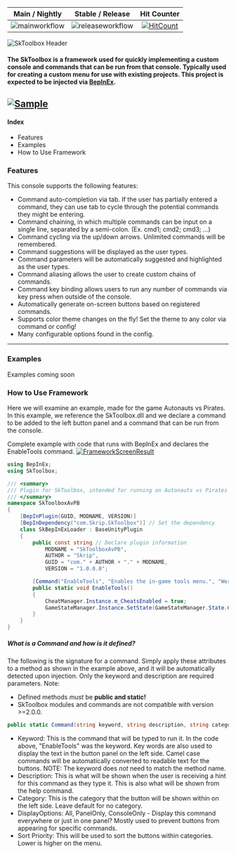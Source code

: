 |Main / Nightly|Stable / Release|Hit Counter
| :------------: | :------------: | :------------: |
|![mainworkflow](https://github.com/derekShaheen/SkToolbox/actions/workflows/nightly.yml/badge.svg)|![releaseworkflow](https://github.com/derekShaheen/SkToolbox/actions/workflows/release.yml/badge.svg)| [![HitCount](https://hits.dwyl.com/derekShaheen/SkToolbox.svg?style=flat)](http://hits.dwyl.com/derekShaheen/SkToolbox)|

![SkToolbox Header](https://i.imgur.com/bTaEOXP.png "SkToolbox Header")

#### The SkToolbox is a framework used for quickly implementing a custom console and commands that can be run from that console. Typically used for creating a custom menu for use with existing projects. This project is expected to be injected via [BepInEx](https://github.com/BepInEx/BepInEx "BepInEx"). 

[![Sample](https://i.imgur.com/JUIOMSf.gif)](https://imgur.com/JUIOMSf "![Sample](https://i.imgur.com/JUIOMSf.gif)")
---
#### Index
- Features
- Examples
- How to Use Framework

### Features
This console supports the following features:
- Command auto-completion via tab. If the user has partially entered a command, they can use tab to cycle through the potential commands they might be entering.
- Command chaining, in which multiple commands can be input on a single line, separated by a semi-colon. (Ex. cmd1; cmd2; cmd3; ...)
- Command cycling via the up/down arrows. Unlimited commands will be remembered.
- Command suggestions will be displayed as the user types.
- Command parameters will be automatically suggested and highlighted as the user types.
- Command aliasing allows the user to create custom chains of commands.
- Command key binding allows users to run any number of commands via key press when outside of the console.
- Automatically generate on-screen buttons based on registered commands.
- Supports color theme changes on the fly! Set the theme to any color via command or config!
- Many configurable options found in the config.
------------

### Examples
Examples coming soon

### How to Use Framework
Here we will examine an example, made for the game Autonauts vs Pirates. In this example, we reference the SkToolbox.dll and we declare a command to be added to the left button panel and a command that can be run from the console.

Complete example with code that runs with BepInEx and declares the EnableTools command.
[![FrameworkScreenResult](https://i.imgur.com/EGERiQN.png "FrameworkScreenResult")](https://i.imgur.com/EGERiQN.png "FrameworkScreenResult")
```csharp
using BepInEx;
using SkToolbox;

/// <summary>
/// Plugin for SkToolbox, intended for running on Autonauts vs Pirates
/// </summary>
namespace SkToolboxAvPB
{
    [BepInPlugin(GUID, MODNAME, VERSION)]
    [BepInDependency("com.Skrip.SkToolbox")] // Set the dependency 
    class SkBepInExLoader : BaseUnityPlugin
    {
        public const string // Declare plugin information
            MODNAME = "SkToolboxAvPB",
            AUTHOR = "Skrip",
            GUID = "com." + AUTHOR + "." + MODNAME,
            VERSION = "1.0.0.0";

        [Command("EnableTools", "Enables the in-game tools menu.", "World")] // Declare the 'EnableTools' command
        public static void EnableTools()
        {
            CheatManager.Instance.m_CheatsEnabled = true;
            GameStateManager.Instance.SetState(GameStateManager.State.CreativeTools);
        }
    }
}
```

##### What is a Command and how is it defined?
The following is the signature for a command. Simply apply these attributes to a method as shown in the example above, and it will be automatically detected upon injection. Only the keyword and description are required parameters.
Note: 
- Defined methods *must* be **public and static!**
- SkToolbox modules and commands are not compatible with version >=2.0.0.
```csharp
public static Command(string keyword, string description, string category = "zzBottom", Util.DisplayOptions displayOptions = Util.DisplayOptions.All, int sortPriority = 100)
```
- Keyword: This is the command that will be typed to run it. In the code above, "EnableTools" was the keyword. Key words are also used to display the text in the button panel on the left side. Camel case commands will be automatically converted to readable text for the buttons. NOTE: The keyword does *not* need to match the method name.
- Description: This is what will be shown when the user is receiving a hint for this command as they type it. This is also what will be shown from the help command.
- Category: This is the category that the button will be shown within on the left side. Leave default for no category.
- DisplayOptions: All, PanelOnly, ConsoleOnly - Display this command everywhere or just in one panel? Mostly used to prevent buttons from appearing for specific commands.
- Sort Priority: This will be used to sort the buttons within categories. Lower is higher on the menu.